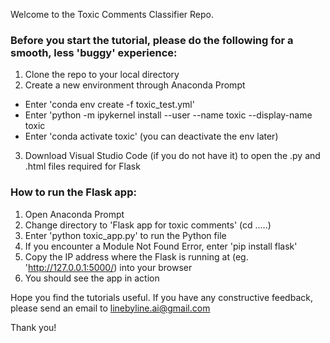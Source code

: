 
Welcome to the Toxic Comments Classifier Repo. 

### Before you start the tutorial, please do the following for a smooth, less 'buggy' experience:
1. Clone the repo to your local directory 
2. Create a new environment through Anaconda Prompt
- Enter 'conda env create -f toxic_test.yml'
- Enter 'python -m ipykernel install --user --name toxic --display-name toxic
- Enter 'conda activate toxic' (you can deactivate the env later)

3. Download Visual Studio Code (if you do not have it) to open the .py and .html files required for Flask

### How to run the Flask app: 
1. Open Anaconda Prompt
2. Change directory to 'Flask app for toxic comments' (cd .....)
3. Enter 'python toxic_app.py' to run the Python file
4. If you encounter a Module Not Found Error, enter 'pip install flask'
5. Copy the IP address where the Flask is running at (eg. 'http://127.0.0.1:5000/) into your browser
6. You should see the app in action

Hope you find the tutorials useful. If you have any constructive feedback, please send an email to linebyline.ai@gmail.com
 
Thank you!
